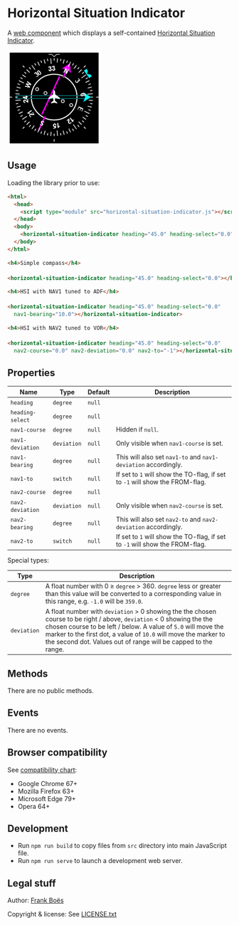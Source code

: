 Horizontal Situation Indicator
==============================

A [web component](https://www.webcomponents.org/) which displays a self-contained [Horizontal Situation Indicator](https://en.wikipedia.org/wiki/Horizontal_situation_indicator).

![](docs/hsi.png) 

Usage
-----

Loading the library prior to use:

```html
<html>
  <head>
    <script type="module" src="horizontal-situation-indicator.js"></script>
  </head>
  <body>
    <horizontal-situation-indicator heading="45.0" heading-select="0.0"></horizontal-situation-indicator>
  </body>
</html>

```

```html
<h4>Simple compass</h4>

<horizontal-situation-indicator heading="45.0" heading-select="0.0"></horizontal-situation-indicator>
```

```html
<h4>HSI with NAV1 tuned to ADF</h4>

<horizontal-situation-indicator heading="45.0" heading-select="0.0"
  nav1-bearing="10.0"></horizontal-situation-indicator>
```


```html
<h4>HSI with NAV2 tuned to VOR</h4>

<horizontal-situation-indicator heading="45.0" heading-select="0.0"
  nav2-course="0.0" nav2-deviation="0.0" nav2-to="-1"></horizontal-situation-indicator>
```

Properties
----------

| Name                   | Type        | Default | Description                |
| ----------------       | ----------- | ------- | -------------------------- |
| `heading`              | `degree`    | `null`  |                            |
| `heading-select`       | `degree`    | `null`  |                            |
| `nav1-course`          | `degree`    | `null`  | Hidden if `null`.          |
| `nav1-deviation`       | `deviation` | `null`  | Only visible when `nav1-course` is set. |
| `nav1-bearing`         | `degree`    | `null`  | This will also set `nav1-to` and `nav1-deviation` accordingly. |
| `nav1-to`              | `switch`    | `null`  | If set to `1` will show the TO-flag, if set to `-1` will show the FROM-flag. |
| `nav2-course`          | `degree`    | `null`  |                            |
| `nav2-deviation`       | `deviation` | `null`  | Only visible when `nav2-course` is set. |
| `nav2-bearing`         | `degree`    | `null`  | This will also set `nav2-to` and `nav2-deviation` accordingly. |
| `nav2-to`              | `switch`    | `null`  | If set to `1` will show the TO-flag, if set to `-1` will show the FROM-flag. |

Special types:

| Type        | Description |
| ----------- | ----------- |
| `degree`    | A float number with 0 ≥ `degree` > 360. `degree` less or greater than this value will be converted to a corresponding value in this range, e.g. `-1.0` will be `359.0`. |
| `deviation` | A float number with `deviation` > 0 showing the the chosen course to be right / above, `deviation` < 0  showing the the chosen course to be left / below. A value of `5.0` will move the marker to the first dot, a value of `10.0` will move the marker to the second dot. Values out of range will be capped to the range. |

Methods
-------

There are no public methods.

Events
------

There are no events.

Browser compatibility
---------------------

See [compatibility chart](https://caniuse.com/#search=web%20components):

* Google Chrome 67+
* Mozilla Firefox 63+
* Microsoft Edge 79+
* Opera 64+

Development
-----------

* Run `npm run build` to copy files from `src` directory into main JavaScript file.
* Run `npm run serve` to launch a development web server.

Legal stuff
-----------

Author: [Frank Boës](https://3960.org)

Copyright & license: See [LICENSE.txt](LICENSE.txt)
